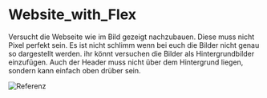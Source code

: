 # Website_with_Flex

Versucht die Webseite wie im Bild gezeigt nachzubauen. Diese muss nicht Pixel perfekt sein. Es ist nicht schlimm wenn bei euch die Bilder nicht genau so dargestellt werden. ihr könnt versuchen die Bilder als Hintergrundbilder einzufügen. Auch der Header muss nicht über dem Hintergrund liegen, sondern kann einfach oben drüber sein. 

![Referenz](reference.png)
